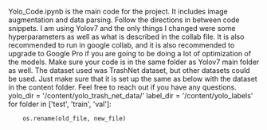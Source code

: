 Yolo_Code.ipynb is the main  code for the project. It includes image augmentation and data parsing. Follow the directions in between code snippets. I am using Yolov7 and the only things I changed were some hyperparameters as well as what is described in the collab file. It is also recommended to  run in google collab, and it is also recommended to upgrade to Google Pro if you are going to be doing a lot of optimization of the models. Make sure your code is in the same folder as Yolov7 main folder as well. The dataset used was TrashNet dataset, but other datasets could be used. Just make sure that it is set up the same as below with the dataset in the content folder. Feel free to reach out if you have any questions.
yolo_dir = '/content/yolo_trash_net_data/'
label_dir = '/content/yolo_labels'
for folder in ['test', 'train', 'val']:

        os.rename(old_file, new_file)

